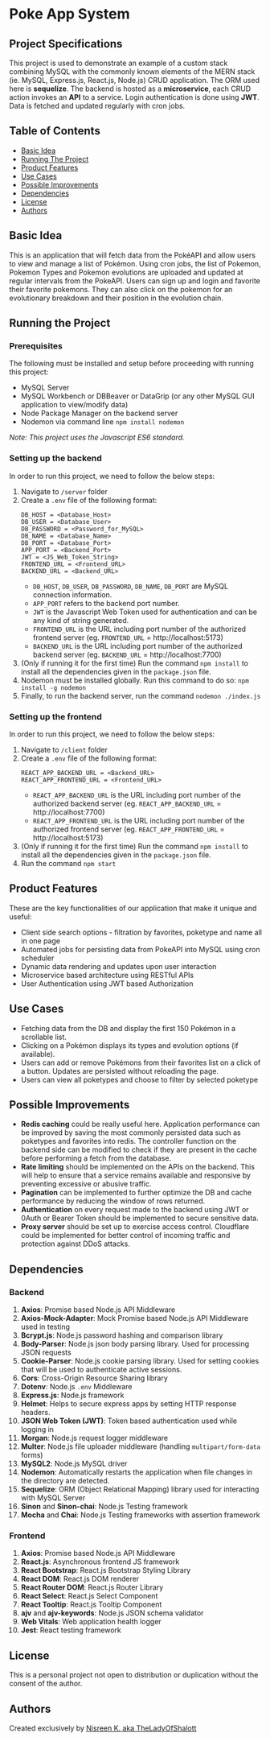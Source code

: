 # Poke App System

## Project Specifications
This project is used to demonstrate an example of a custom stack combining MySQL with the commonly known elements of the MERN stack (ie. MySQL, Express.js, React.js, Node.js) CRUD application. The ORM used here is **sequelize**. The backend is hosted as a **microservice**, each CRUD action invokes an **API** to a service. Login authentication is done using **JWT**. Data is fetched and updated regularly with cron jobs.

## Table of Contents
- [Basic Idea](#basic-idea)
- [Running The Project](#running-the-project)
- [Product Features](#product-features)
- [Use Cases](#use-cases)
- [Possible Improvements](#possible-improvements)
- [Dependencies](#dependencies)
- [License](#license)
- [Authors](#authors)

## Basic Idea
This is an application that will fetch data from the PokéAPI and allow users to view and manage a list of Pokémon. Using cron jobs, the list of Pokemon, Pokemon Types and Pokemon evolutions are uploaded and updated at regular intervals from the PokeAPI. Users can sign up and login and favorite their favorite pokemons. They can also click on the pokemon for an evolutionary breakdown and their position in the evolution chain. 

## Running the Project
### Prerequisites
The following must be installed and setup before proceeding with running this project:
- MySQL Server
- MySQL Workbench or DBBeaver or DataGrip (or any other MySQL GUI application to view/modify data)
- Node Package Manager on the backend server
- Nodemon via command line `npm install nodemon`

_Note: This project uses the Javascript ES6 standard._

### Setting up the backend
In order to run this project, we need to follow the below steps:
1. Navigate to `/server` folder
2. Create a `.env` file of the following format:
    ```
   DB_HOST = <Database_Host>
   DB_USER = <Database_User>
   DB_PASSWORD = <Password_for_MySQL>
   DB_NAME = <Database_Name>
   DB_PORT = <Database_Port>
   APP_PORT = <Backend_Port>
   JWT = <JS_Web_Token_String>
   FRONTEND_URL = <Frontend_URL>
   BACKEND_URL = <Backend_URL>
   ```
    - `DB_HOST`, `DB_USER`, `DB_PASSWORD`, `DB_NAME`, `DB_PORT` are MySQL connection information.
    - `APP_PORT` refers to the backend port number.
    - `JWT` is the Javascript Web Token used for authentication and can be any kind of string generated.
    - `FRONTEND_URL` is the URL including port number of the authorized frontend server (eg. `FRONTEND_URL` = http://localhost:5173)
    - `BACKEND_URL` is the URL including port number of the authorized backend server (eg. `BACKEND_URL` = http://localhost:7700)
3. (Only if running it for the first time) Run the command `npm install` to install all the dependencies given in the `package.json` file.
4. Nodemon must be installed globally. Run this command to do so: `npm install -g nodemon`
5. Finally, to run the backend server, run the command `nodemon ./index.js`

### Setting up the frontend
In order to run this project, we need to follow the below steps:
1. Navigate to `/client` folder
2. Create a `.env` file of the following format:
    ```
   REACT_APP_BACKEND_URL = <Backend_URL>
   REACT_APP_FRONTEND_URL = <Frontend_URL>
   ```
    - `REACT_APP_BACKEND_URL` is the URL including port number of the authorized backend server (eg. `REACT_APP_BACKEND_URL` = http://localhost:7700)
    - `REACT_APP_FRONTEND_URL` is the URL including port number of the authorized frontend server (eg. `REACT_APP_FRONTEND_URL` = http://localhost:5173)
3. (Only if running it for the first time) Run the command `npm install` to install all the dependencies given in the `package.json` file. 
4. Run the command `npm start`

## Product Features
These are the key functionalities of our application that make it unique and useful:
- Client side search options - filtration by favorites, poketype and name all in one page
- Automated jobs for persisting data from PokeAPI into MySQL using cron scheduler
- Dynamic data rendering and updates upon user interaction
- Microservice based architecture using RESTful APIs
- User Authentication using JWT based Authorization 

## Use Cases
- Fetching data from the DB and display the first 150 Pokémon in a scrollable list. 
- Clicking on a Pokémon displays its types and evolution options (if available).
- Users can add or remove Pokémons from their favorites list on a click of a button. Updates are persisted without reloading the page.
- Users can view all poketypes and choose to filter by selected poketype

## Possible Improvements
- **Redis caching** could be really useful here. Application performance can be improved by saving the most commonly persisted data such as poketypes and favorites into redis. The controller function on the backend side can be modified to check if they are present in the cache before performing a fetch from the database.
- **Rate limiting** should be implemented on the APIs on the backend. This will help to ensure that a service remains available and responsive by preventing excessive or abusive traffic.
- **Pagination** can be implemented to further optimize the DB and cache performance by reducing the window of rows returned.
- **Authentication** on every request made to the backend using JWT or 0Auth or Bearer Token should be implemented to secure sensitive data.
- **Proxy server** should be set up to exercise access control. Cloudflare could be implemented for better control of incoming traffic and protection against DDoS attacks.

## Dependencies
### Backend
1. **Axios**: Promise based Node.js API Middleware
2. **Axios-Mock-Adapter**: Mock Promise based Node.js API Middleware used in testing 
3. **Bcrypt.js**: Node.js password hashing and comparison library
4. **Body-Parser**: Node.js json body parsing library. Used for processing JSON requests
5. **Cookie-Parser**: Node.js cookie parsing library. Used for setting cookies that will be used to authenticate active sessions.
6. **Cors**: Cross-Origin Resource Sharing library
7. **Dotenv**: Node.js `.env` Middleware
8. **Express.js**: Node.js framework
9. **Helmet**: Helps to secure express apps by setting HTTP response headers.
10. **JSON Web Token (JWT)**: Token based authentication used while logging in
11. **Morgan**: Node.js request logger middleware
12. **Multer**: Node.js file uploader middleware (handling `multipart/form-data` forms)
13. **MySQL2**: Node.js MySQL driver
14. **Nodemon**: Automatically restarts the application when file changes in the directory are detected.
15. **Sequelize**: ORM (Object Relational Mapping) library used for interacting with MySQL Server
16. **Sinon** and **Sinon-chai**: Node.js Testing framework
17. **Mocha** and **Chai**: Node.js Testing frameworks with assertion framework

### Frontend
1. **Axios**: Promise based Node.js API Middleware
2. **React.js**: Asynchronous frontend JS framework
3. **React Bootstrap**: React.js Bootstrap Styling Library
4. **React DOM**: React.js DOM renderer
5. **React Router DOM**: React.js Router Library
6. **React Select**: React.js Select Component
7. **React Tooltip**: React.js Tooltip Component
8. **ajv** and **ajv-keywords**: Node.js JSON schema validator
9. **Web Vitals**: Web application health logger
10. **Jest**: React testing framework


## License
This is a personal project not open to distribution or duplication without the consent of the author.

## Authors
Created exclusively by [Nisreen K. aka TheLadyOfShalott](https://github.com/TheLadyOfShalott13)